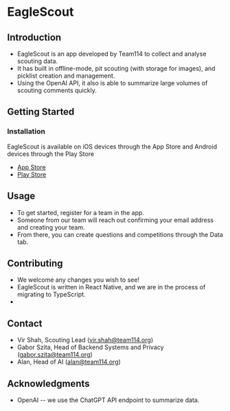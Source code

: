 # EagleScout

## Introduction
- EagleScout is an app developed by Team114 to collect and analyse scouting data.
- It has built in offline-mode, pit scouting (with storage for images), and picklist creation and management.
- Using the OpenAI API, it also is able to summarize large volumes of scouting comments quickly.

## Getting Started

### Installation

EagleScout is available on iOS devices through the App Store and Android devices through the Play Store
* [App Store](https://apps.apple.com/us/app/eaglescout/id6447322775)
* [Play Store](https://play.google.com/store/apps/details?id=com.eaglescout&pli=1)


## Usage
- To get started, register for a team in the app.
-   Someone from our team will reach out confirming your email address and creating your team.
- From there, you can create questions and competitions through the Data tab.

## Contributing
- We welcome any changes you wish to see!
- EagleScout is written in React Native, and we are in the process of migrating to TypeScript.
- 

## Contact
- Vir Shah, Scouting Lead (vir.shah@team114.org)
- Gabor Szita, Head of Backend Systems and Privacy (gabor.szita@team114.org)
- Alan, Head of AI (alan@team114.org)

## Acknowledgments
- OpenAI -- we use the ChatGPT API endpoint to summarize data.
